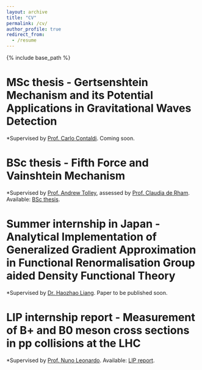 ```yaml
---
layout: archive
title: "CV"
permalink: /cv/
author_profile: true
redirect_from:
  - /resume
---
```


{% include base_path %}

MSc thesis - Gertsenshtein Mechanism and its Potential Applications in Gravitational Waves Detection
======
*Supervised by [Prof. Carlo Contaldi](https://profiles.imperial.ac.uk/c.contaldi). Coming soon.

BSc thesis - Fifth Force and Vainshtein Mechanism
======
*Supervised by [Prof. Andrew Tolley](https://profiles.imperial.ac.uk/a.tolley), assessed by [Prof. Claudia de Rham](https://profiles.imperial.ac.uk/c.de-rham). Available: [BSc thesis](../files/BScThesis.pdf).

Summer internship in Japan - Analytical Implementation of Generalized Gradient Approximation in Functional Renormalisation Group aided Density Functional Theory 
======
*Supervised by [Dr. Haozhao Liang](https://tnp.phys.s.u-tokyo.ac.jp/en/members.html). Paper to be published soon.

LIP internship report - Measurement of B+ and B0 meson cross sections in pp collisions at the LHC
======
*Supervised by [Prof. Nuno Leonardo](https://www.cienciavitae.pt/portal/en/BA1D-676F-76F5). Available: [LIP report](../files/LIPreport.pdf).

